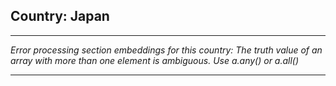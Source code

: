 ## Country: Japan

---

*Error processing section embeddings for this country: The truth value of an array with more than one element is ambiguous. Use a.any() or a.all()*

---
